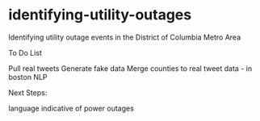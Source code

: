 # identifying-utility-outages
Identifying utility outage events in the District of Columbia Metro Area


To Do List

Pull real tweets
Generate fake data
Merge counties to real tweet data - in boston
NLP



Next Steps:

language indicative of power outages

